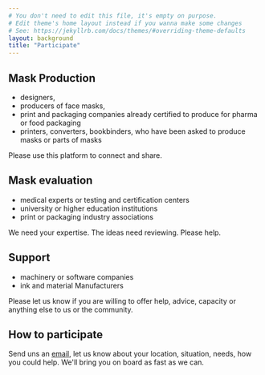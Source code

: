 ```yaml
---
# You don't need to edit this file, it's empty on purpose.
# Edit theme's home layout instead if you wanna make some changes
# See: https://jekyllrb.com/docs/themes/#overriding-theme-defaults
layout: background
title: "Participate"
---
```


## Mask Production

- designers,
- producers of face masks,
- print and packaging companies already certified to produce for pharma or food packaging
- printers, converters, bookbinders, who have been asked to produce masks or parts of masks

Please use this platform to connect and share.

## Mask evaluation

- medical experts or testing and certification centers
- university or higher education institutions
- print or packaging industry associations

We need your expertise. The ideas need reviewing. Please help.

## Support

- machinery or software companies
- ink and material Manufacturers

Please let us know if you are willing to offer help, advice, capacity or anything else to us or the community.

## How to participate

Send uns an [email](info@diecutfacemasks.org), let us know about your location,
situation, needs, how you could help. We'll bring you on board as fast as we
can.
